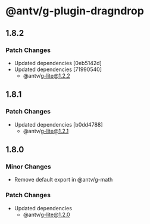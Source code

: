 # @antv/g-plugin-dragndrop

## 1.8.2

### Patch Changes

-   Updated dependencies [0eb5142d]
-   Updated dependencies [71990540]
    -   @antv/g-lite@1.2.2

## 1.8.1

### Patch Changes

-   Updated dependencies [b0dd4788]
    -   @antv/g-lite@1.2.1

## 1.8.0

### Minor Changes

-   Remove default export in @antv/g-math

### Patch Changes

-   Updated dependencies
    -   @antv/g-lite@1.2.0
